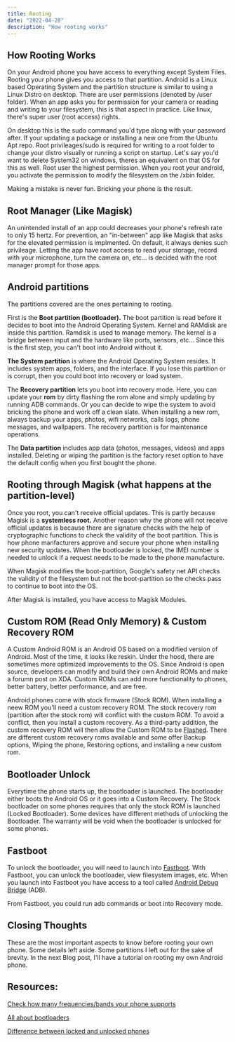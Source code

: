 ```yaml
---
title: Rooting
date: "2022-04-28"
description: "How rooting works"
---
```


## How Rooting Works 

On your Android phone you have access to everything except System Files. Rooting your phone gives you access to that partition. Android is a Linux based Operating System and the partition structure is similar to using a Linux Distro on desktop. There are user permissions (denoted by /user folder). When an app asks you for permission for your camera or reading and writing to your filesystem, this is that aspect in practice. Like linux, there's super user (root access) rights. 

On desktop this is the sudo command you'd type along with your password after. If your updating a package or installing a new one from the Ubuntu Apt repo. Root privileages/sudo is required for writing to a root folder to change your distro visually or running a script on startup. Let's say you'd want to delete System32 on windows, theres an equivalent on that OS for this as well. Root user the highest permission. When you root your android, you activate the permission to modify the filesystem on the /xbin folder.

Making a mistake is never fun. Bricking your phone is the result.

## Root Manager (Like Magisk)

An unintended install of an app could decreases your phone's refresh rate to only 15 hertz. For prevention, an "in-between" app like Magisk that asks for the elevated permission is implmented. On default, it always denies such privileage. Letting the app have root access to read your storage, record with your microphone, turn the camera on, etc... is decided with the root manager prompt for those apps.

## Android partitions

The partitions covered are the ones pertaining to rooting. 

First is the __Boot partition (bootloader).__ The boot partition is read before it decides to boot into the Android Operating System. Kernel and RAMdisk are inside this partition. Ramdisk is used to manage memory. The kernel is a bridge between input and the hardware like ports, sensors, etc... Since this is the first step, you can't boot into Android without it.

__The System partition__ is where the Android Operating System resides. It includes system apps, folders, and the interface. If you lose this partition or is corrupt, then you could boot into recovery or load system.

The __Recovery partition__ lets you boot into recovery mode. Here, you can update your __rom__ by dirty flashing the rom alone and simply updating by running ADB commands. Or you can decide to wipe the system to avoid bricking the phone and work off a clean slate. When installing a new rom, always backup your apps, photos, wifi networks, calls logs, phone messages, and wallpapers. The recovery partition is for maintenance operations. 

The __Data partition__ includes app data (photos, messages, videos) and apps installed. Deleting or wiping the partition is the factory reset option to have the default config when you first bought the phone.

## Rooting through Magisk (what happens at the partition-level)

Once you root, you can't receive official updates. This is partly because Magisk is a __systemless root.__ Another reason why the phone will not receive official updates is because there are signature checks with the help of cryptographic functions to check the validity of the boot partition. This is how phone manfacturers approve and secure your phone when installing new security updates. When the bootloader is locked, the IMEI number is needed to unlock if a request needs to be made to the phone manufacture.

When Magisk modifies the boot-partition, Google's safety net API checks the validity of the filesystem but not the boot-partition so the checks pass to continue to boot into the OS.

After Magisk is installed, you have access to Magisk Modules. 

## Custom ROM (Read Only Memory) & Custom Recovery ROM

A Custom Android ROM is an Android OS based on a modified version of Android. Most of the time, it looks like reskin. Under the hood, there are sometimes more optimized improvements to the OS. Since Android is open source, developers can modify and build their own Android ROMs and make a forumn post on XDA. Custom ROMs can add more functionality to phones, better battery, better performance, and are free.

Android phones come with stock firmware (Stock ROM). When installing a neew ROM you'll need a custom recovery ROM. The stock recovery rom (partition after the stock rom) will conflict with the custom ROM. To avoid a conflict, then you install a custom recovery. As a third-party addition, the custom recovery ROM will then allow the Custom ROM to be [Flashed](https://en.wikipedia.org/wiki/Firmware#Flashing). There are different custom recovery roms available and some offer Backup options, Wiping the phone, Restoring options, and installing a new custom rom. 

## Bootloader Unlock

Everytime the phone starts up, the bootloader is launched. The bootloader either boots the Android OS or it goes into a Custom Recovery. The Stock bootloader on some phones requires that only the stock ROM is launched (Locked Bootloader). Some devices have different methods of unlocking the Bootloader. The warranty will be void when the bootloader is unlocked for some phones. 

## Fastboot

To unlock the bootloader, you will need to launch into [Fastboot](https://en.wikipedia.org/wiki/Fastboot). With Fastboot, you can unlock the bootloader, view filesystem images, etc. When you launch into Fastboot you have access to a tool called [Android Debug Bridge](https://en.wikipedia.org/wiki/Android_Debug_Bridge) (ADB).

From Fastboot, you could run adb commands or boot into Recovery mode.

## Closing Thoughts

These are the most important aspects to know before rooting your own phone. Some details left aside. Some partitions I left out for the sake of brevity. In the next Blog post, I'll have a tutorial on rooting my own Android phone.

## Resources:

[Check how many frequencies/bands your phone supports](https://www.kimovil.com/en/frequency-checker)

[All about bootloaders](https://www.androidcentral.com/bootloaders-all-you-ever-wanted-know)

[Difference between locked and unlocked phones](https://joyofandroid.com/difference-locked-unlocked-android-phones/)